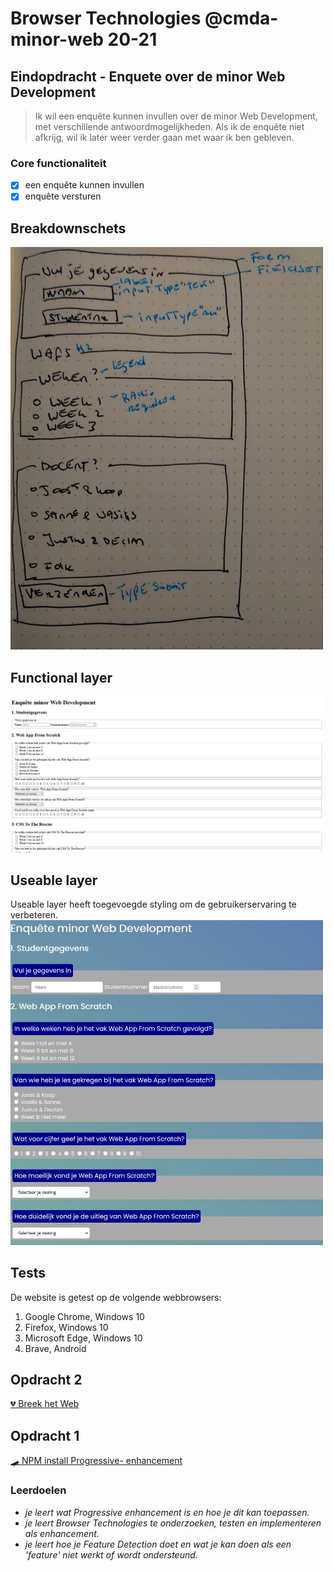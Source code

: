 # Browser Technologies @cmda-minor-web 20-21 

## Eindopdracht - Enquete over de minor Web Development

> Ik wil een enquête kunnen invullen over de minor Web Development, met verschillende antwoordmogelijkheden. Als ik de enquête niet afkrijg, wil ik later weer verder gaan met waar ik ben gebleven.

### Core functionaliteit
- [x] een enquête kunnen invullen
- [x] enquête versturen

## Breakdownschets
<img src="https://github.com/AllyssaA/browser-technologies-2122/blob/main/static/images/sketch.jpg" width="500">


## Functional layer
<img src="https://github.com/AllyssaA/browser-technologies-2122/blob/main/static/images/layer1.JPG" width="500">


## Useable layer
Useable layer heeft toegevoegde styling om de gebruikerservaring te verbeteren.
<img src="https://github.com/AllyssaA/browser-technologies-2122/blob/main/static/images/usablelayer.JPG" width="500">


<!-- ## Pleasureable layer -->

## Tests

De website is getest op de volgende webbrowsers:
1. Google Chrome, Windows 10
2. Firefox, Windows 10
3. Microsoft Edge, Windows 10
4. Brave, Android



## Opdracht 2
[💔 Breek het Web](https://github.com/AllyssaA/browser-technologies-2122/wiki/Opdracht-2)

## Opdracht 1
[🛹 NPM install Progressive- enhancement](https://allyssaa.github.io/browser-technologies-2122/opdrachten/)




### Leerdoelen
* _je leert wat Progressive enhancement is en hoe je dit kan toepassen._
* _je leert Browser Technologies te onderzoeken, testen en implementeren als enhancement._
* _je leert hoe je Feature Detection doet en wat je kan doen als een 'feature' niet werkt of wordt ondersteund._
